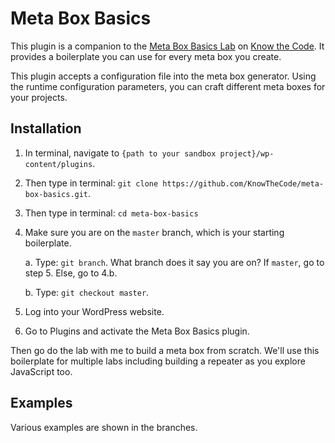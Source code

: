 # Meta Box Basics

This plugin is a companion to the [Meta Box Basics Lab](https://knowthecode.io/labs/meta-box-basics) on [Know the Code](https://knowthecode.io).  It provides a boilerplate you can use for every meta box you create.

This plugin accepts a configuration file into the meta box generator.  Using the runtime configuration parameters, you can craft different meta boxes for your projects.

## Installation

1. In terminal, navigate to `{path to your sandbox project}/wp-content/plugins`.
2. Then type in terminal: `git clone https://github.com/KnowTheCode/meta-box-basics.git`.
3. Then type in terminal: `cd meta-box-basics`
4. Make sure you are on the `master` branch, which is your starting boilerplate.

    a. Type: `git branch`.  What branch does it say you are on?  If `master`, go to step 5. Else, go to 4.b.
    
    b. Type: `git checkout master`.
    
5. Log into your WordPress website.
6. Go to Plugins and activate the Meta Box Basics plugin.

Then go do the lab with me to build a meta box from scratch.  We'll use this boilerplate for multiple labs including building a repeater as you explore JavaScript too.

## Examples

Various examples are shown in the branches.